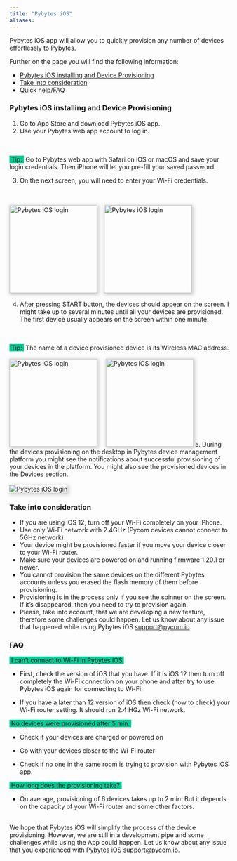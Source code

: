 ```yaml
---
title: "Pybytes iOS"
aliases:
---
```


Pybytes iOS app will allow you to quickly provision any number of devices effortlessly to Pybytes.

Further on the page you will find the following information:

*  [Pybytes iOS installing and Device Provisioning](#installing)
*  [Take into consideration](#recommendations)
*  [Quick help/FAQ](#faq)


<a id="installing"></a>
### Pybytes iOS installing and Device Provisioning

1. Go to App Store and download Pybytes iOS app.
2. Use your Pybytes web app account to log in.
<br/>
<br/>
<span style="background-color:#00cc96;">&nbsp;Tip:&nbsp;</span>&nbsp;Go to Pybytes web app with Safari on iOS or macOS and save your login credentials.
Then iPhone will let you pre-fill your saved password.

3. On the next screen, you will need to enter your Wi-Fi credentials.
<br/>
<br/>
<img src="/gitbook/assets/pybytes/iOS/login.jpg" alt="Pybytes iOS login" width="200" style="padding:0px;box-shadow: 2px 2px 8px 2px #cccccc;"/>&nbsp;&nbsp;&nbsp;&nbsp;<img src="/gitbook/assets/pybytes/iOS/loginSavedPasswords.jpg" alt="Pybytes iOS login" width="200" style="padding:0px;box-shadow: 2px 2px 8px 2px #cccccc;" />

4. After pressing START button, the devices should appear on the screen. I might take up to several minutes until all your devices are provisioned. The first device usually appears on the screen within one minute.
<br/>
<br/>
<span style="background-color:#00cc96;">&nbsp;Tip:&nbsp;</span>&nbsp;The name of a device provisioned device is its Wireless MAC address.
<br/>
<br/>
<img src="/gitbook/assets/pybytes/iOS/wifiSettings.jpg" alt="Pybytes iOS login" width="200" style="padding:0px;box-shadow: 2px 2px 8px 2px #cccccc;"/>&nbsp;&nbsp;&nbsp;&nbsp;
<img src="/gitbook/assets/pybytes/iOS/provisionedDevicesIOS.jpg" alt="Pybytes iOS login" width="200" style="padding:0px;box-shadow: 2px 2px 8px 2px #cccccc;"/>
5. During the devices provisioning on the desktop in Pybytes device management platform you might see the notifications about successful provisioning of your devices in the platform. You might also see the provisioned devices in the Devices section.
<br/>
<br/>
<img src="/gitbook/assets/pybytes/iOS/provisionedDevicesPybytes.png" alt="Pybytes iOS login" style="padding:0px;box-shadow: 2px 2px 8px 2px #cccccc;"/>

<a id="recommendations"></a>
### Take into consideration

* If you are using iOS 12, turn off your Wi-Fi completely on your iPhone.
* Use only Wi-Fi network with 2.4GHz (Pycom devices cannot connect to 5GHz network)
* Your device might be provisioned faster if you move your device closer to your Wi-Fi router.
* Make sure your devices are powered on and running firmware 1.20.1 or newer.
* You cannot provision the same devices on the different Pybytes accounts unless you erased the flash memory of them before provisioning.
* Provisioning is in the process only if you see the spinner on the screen. If it’s disappeared, then you need to try to provision again.
* Please, take into account, that we are developing a new feature, therefore some challenges could happen. Let us know about any issue that happened while using Pybytes iOS <a href="mailto:support@pycom.io">support@pycom.io</a>.

<a id="faq"></a>
### FAQ

<span style="background-color:#00cc96;">&nbsp;I can’t connect to Wi-Fi in Pybytes iOS&nbsp;</span>

* First, check the version of iOS that you have. If it is iOS 12 then turn off completely the Wi-Fi connection on your phone and after try to use Pybytes iOS again for connecting to Wi-Fi.

* If you have a later than 12 version of iOS then check (how to check) your Wi-Fi router setting. It should run 2.4 HGz Wi-Fi network.

<span style="background-color:#00cc96;">&nbsp;No devices were provisioned after 5 min.&nbsp;</span>

* Check if your devices are charged or powered on

* Go with your devices closer to the Wi-Fi router

* Check if no one in the same room is trying to provision with Pybytes iOS app.

<span style="background-color:#00cc96;">&nbsp;How long does the provisioning take?&nbsp;</span>

* On average, provisioning of 6 devices takes up to 2 min. But it depends on the capacity of your Wi-Fi router and some other factors.

<br/>
We hope that Pybytes iOS will simplify the process of the device provisioning. However, we are still in a development pipe and some challenges while using the App could happen. Let us know about any issue that you experienced with Pybytes iOS <a href="mailto:support@pycom.io">support@pycom.io</a>.
<br/>
<br/>
<br/>
